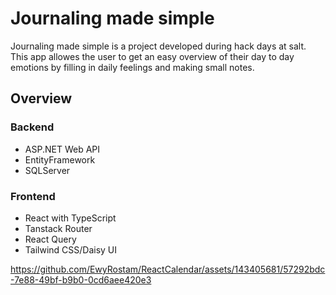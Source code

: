 <h1>Journaling made simple</h1>

Journaling made simple is a project developed during hack days at salt.
This app allowes the user to get an easy overview of their day to day emotions by filling in
daily feelings and making small notes.

<h2>Overview</h2>

### Backend
- ASP.NET Web API
- EntityFramework
- SQLServer

### Frontend
- React with TypeScript
- Tanstack Router
- React Query
- Tailwind CSS/Daisy UI


https://github.com/EwyRostam/ReactCalendar/assets/143405681/57292bdc-7e88-49bf-b9b0-0cd6aee420e3

